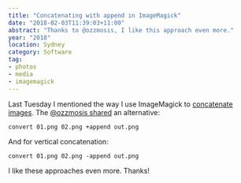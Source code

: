 ```yaml
---
title: "Concatenating with append in ImageMagick"
date: "2018-02-03T11:39:03+11:00"
abstract: "Thanks to @ozzmosis, I like this approach even more."
year: "2018"
location: Sydney
category: Software
tag:
- photos
- media
- imagemagick
---
```

Last Tuesday I mentioned the way I use ImageMagick to [concatenate images]. The [@ozzmosis shared] an alternative:

    convert 01.png 02.png +append out.png

And for vertical concatenation:

    convert 01.png 02.png -append out.png

I like these approaches even more. Thanks!

[concatenate images]: https://rubenerd.com/concatenating-images-in-imagemagick/
[@ozzmosis shared]: https://twitter.com/zoomosis/status/958900795478388736

